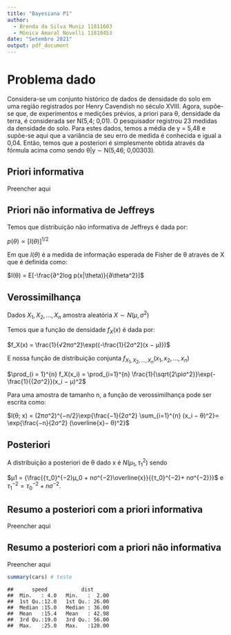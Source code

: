 ```yaml
---
title: "Bayesiana P1"
author:
  - Brenda da Silva Muniz 11811603
  - Mônica Amaral Novelli 11810453
date: "Setembro 2021"
output: pdf_document
---
```




# Problema dado

Considera-se um conjunto histórico de dados de densidade do solo em uma região registrados por Henry Cavendish no século XVIII. Agora, supõe-se que, de experimentos e medições prévios, a priori para θ, densidade da terra, é considerada ser N(5,4; 0,01). O pesquisador registrou 23 medidas da densidade do solo. Para estes dados, temos a média de y = 5,48 e supõe-se aqui que a variância de seu erro de medida é conhecida e igual a 0,04. Então, temos que a posteriori é simplesmente obtida através da fórmula acima como sendo θ|y ∼ N(5,46; 0,00303).

## Priori informativa

Preencher aqui

## Priori não informativa de Jeffreys

Temos que distribuição não informativa de Jeffreys é dada por:

$p(θ) ∝ [I(θ)]^{1/2}$

Em que $I(\theta)$ é a medida de informação esperada de Fisher de θ através de X que é definida como:

$I(θ) = E[-\frac{∂^2log p(x|\theta)}{∂\theta^2}]$


## Verossimilhança 

Dados $X_1, X_2, . . . , X_n$ amostra aleatória $X ∼ N(μ, σ^2)$

Temos que a função de densidade $f_X(x)$ é dada por:

$f_X(x) = \frac{1}{√2πσ^2}\exp({-\frac{1}{2σ^2}(x − μ)})$

E nossa função de distribuição conjunta $f_{X_1,X_2,...,X_n}(x_1, x_2, . . . , x_n)$

$\prod_{i = 1}^{n} f_X(x_i) =  \prod_{i=1}^{n} \frac{1}{\sqrt{2\piσ^2}}\exp(-\frac{1}{{2σ^2}}(x_i − μ)^2$


Para uma amostra de tamanho n, a função de verossimilhança pode ser escrita como:

$l(θ; x) = (2πσ^2)^{−n/2}\exp{\frac{−1}{2σ^2} \sum_{i=1}^{n} (x_i − θ)^2}∝ \exp{\frac{−n}{2σ^2} (\overline{x}− θ)^2}$


## Posteriori

A distribuição a posteriori de θ dado x é $N(µ_1, {τ_1}^2)$ sendo

$µ1 = {\frac{{τ_0}^{−2}µ_0 + nσ^{−2}\overline{x}}{{τ_0}^{−2}+ nσ^{−2}}}$ e ${τ_1}^{−2} = {τ_0}^{-2} + nσ^{−2}.$


## Resumo a posteriori com a priori informativa

Preencher aqui

## Resumo a posteriori com a priori não informativa

Preencher aqui



```r
summary(cars) # teste
```

```
##      speed           dist       
##  Min.   : 4.0   Min.   :  2.00  
##  1st Qu.:12.0   1st Qu.: 26.00  
##  Median :15.0   Median : 36.00  
##  Mean   :15.4   Mean   : 42.98  
##  3rd Qu.:19.0   3rd Qu.: 56.00  
##  Max.   :25.0   Max.   :120.00
```

